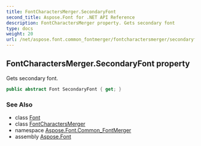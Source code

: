 ```yaml
---
title: FontCharactersMerger.SecondaryFont
second_title: Aspose.Font for .NET API Reference
description: FontCharactersMerger property. Gets secondary font
type: docs
weight: 20
url: /net/aspose.font.common_fontmerger/fontcharactersmerger/secondaryfont/
---
```

## FontCharactersMerger.SecondaryFont property

Gets secondary font.

```csharp
public abstract Font SecondaryFont { get; }
```

### See Also

* class [Font](../../../aspose.font/font/)
* class [FontCharactersMerger](../)
* namespace [Aspose.Font.Common_FontMerger](../../../aspose.font.common_fontmerger/)
* assembly [Aspose.Font](../../../)


